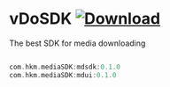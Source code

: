 # vDoSDK [ ![Download](https://api.bintray.com/packages/jjhesk/maven/mdsdk/images/download.svg) ](https://bintray.com/jjhesk/maven/mdsdk/_latestVersion)
The best SDK for media downloading
```gradle

com.hkm.mediaSDK:mdsdk:0.1.0
com.hkm.mediaSDK:mdui:0.1.0

```
